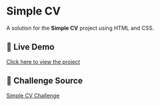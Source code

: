 # Simple CV

A solution for the **Simple CV** project using HTML and CSS.

## 🔗 Live Demo
[Click here to view the project](https://roadmap-sh-projects-omega.vercel.app/)

## 📌 Challenge Source
[Simple CV Challenge](https://roadmap.sh/projects/single-page-cv)
